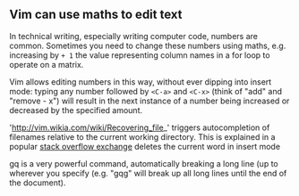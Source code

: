 
## Vim can use maths to edit text

In technical writing, especially writing computer code, 
numbers are common. Sometimes you need to change these numbers
using maths, e.g. increasing by `+ 1` the value representing 
column names in a for loop to operate on a matrix. 

Vim allows editing numbers in this way, without ever dipping 
into insert mode: typing any number followed by
`<C-a>` and `<C-x>` (think of "add" and "remove - x")
will result in the next instance of a number being increased or 
decreased by the specified amount. 

'http://vim.wikia.com/wiki/Recovering_file_'
<C-x> <C-f> triggers autocompletion of filenames relative to the current working directory.
This is explained in a popular [stack overflow exchange](http://stackoverflow.com/questions/1919492/when-in-vim-insert-mode-is-there-a-way-to-add-filepath-autocompletion)
<C-w> deletes the current word in insert mode

gq is a very powerful command, automatically breaking a long line (up to
wherever you specify (e.g. "gqg" will break up all long lines until the end of
the document). 

